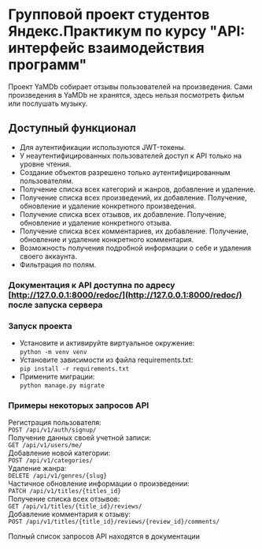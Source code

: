 # Групповой проект студентов Яндекс.Практикум по курсу "API: интерфейс взаимодействия программ"

Проект YaMDb собирает отзывы пользователей на произведения. Сами произведения в YaMDb не хранятся, здесь нельзя посмотреть фильм или послушать музыку.


## Доступный функционал

- Для аутентификации используются JWT-токены.
- У неаутентифицированных пользователей доступ к API только на уровне чтения.
- Создание объектов разрешено только аутентифицированным пользователям.
- Получение списка всех категорий и жанров, добавление и удаление.
- Получение списка всех произведений, их добавление. Получение, обновление и удаление конкретного произведения.
- Получение списка всех отзывов, их добавление. Получение, обновление и удаление конкретного отзыва.  
- Получение списка всех комментариев, их добавление. Получение, обновление и удаление конкретного комментария.
- Возможность получения подробной информации о себе и удаления своего аккаунта.
- Фильтрация по полям.

### Документация к API доступна по адресу [http://127.0.0.1:8000/redoc/](http://127.0.0.1:8000/redoc/) после запуска сервера


### Запуск проекта
 
- Установите и активируйте виртуальное окружение:  
``` python -m venv venv ``` 
- Установите зависимости из файла requirements.txt:   
``` pip install -r requirements.txt ```
- Примените миграции:   
``` python manage.py migrate ```

### Примеры некоторых запросов API

Регистрация пользователя:  
``` POST /api/v1/auth/signup/ ```  
Получение данных своей учетной записи:  
``` GET /api/v1/users/me/ ```  
Добавление новой категории:  
``` POST /api/v1/categories/ ```  
Удаление жанра:  
``` DELETE /api/v1/genres/{slug} ```  
Частичное обновление информации о произведении:  
``` PATCH /api/v1/titles/{titles_id} ```  
Получение списка всех отзывов:  
``` GET /api/v1/titles/{title_id}/reviews/ ```   
Добавление комментария к отзыву:  
``` POST /api/v1/titles/{title_id}/reviews/{review_id}/comments/ ```    

Полный список запросов API находятся в документации
